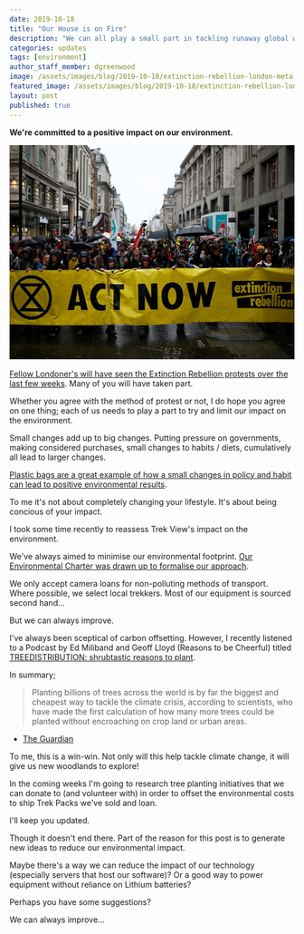 ```yaml
---
date: 2019-10-18
title: "Our House is on Fire"
description: "We can all play a small part in tackling runaway global warming"
categories: updates
tags: [environment]
author_staff_member: dgreenwood
image: /assets/images/blog/2019-10-18/extinction-rebellion-london-meta.jpg
featured_image: /assets/images/blog/2019-10-18/extinction-rebellion-london-sm.jpg
layout: post
published: true
---
```


**We're committed to a positive impact on our environment.**

<img class="img-fluid" src="/assets/images/blog/2019-10-18/extinction-rebellion-london-sm.jpg" alt="Extinction Rebellion London" title="Extinction Rebellion London" />

[Fellow Londoner's will have seen the Extinction Rebellion protests over the last few weeks](https://rebellion.earth/event/international-rebellion-uk-action-continues-7-october-2019/). Many of you will have taken part.

Whether you agree with the method of protest or not, I do hope you agree on one thing; each of us needs to play a part to try and limit our impact on the environment.

Small changes add up to big changes. Putting pressure on governments, making considered purchases, small changes to habits / diets, cumulatively all lead to larger changes.

[Plastic bags are a great example of how a small changes in policy and habit can lead to positive environmental results](https://www.theguardian.com/environment/2019/jul/31/shoppers-use-of-plastic-bags-in-england-continues-to-fall).

To me it's not about completely changing your lifestyle. It's about being concious of your impact.

I took some time recently to reassess Trek View's impact on the environment.

We've always aimed to minimise our environmental footprint. [Our Environmental Charter was drawn up to formalise our approach](/charters/environment/).

We only accept camera loans for non-polluting methods of transport. Where possible, we select local trekkers. Most of our equipment is sourced second hand...

But we can always improve.

I've always been sceptical of carbon offsetting. However, I recently listened to a Podcast by Ed Miliband and Geoff Lloyd (Reasons to be Cheerful) titled [TREEDISTRIBUTION: shrubtastic reasons to plant](https://play.acast.com/s/reasonstobecheerful/9dac8b6b-545d-4c3e-84ab-f2c05db7ca15).

In summary;

> Planting billions of trees across the world is by far the biggest and cheapest way to tackle the climate crisis, according to scientists, who have made the first calculation of how many more trees could be planted without encroaching on crop land or urban areas.

- [The Guardian](https://www.theguardian.com/environment/2019/jul/04/planting-billions-trees-best-tackle-climate-crisis-scientists-canopy-emissions)

To me, this is a win-win. Not only will this help tackle climate change, it will give us new woodlands to explore!

In the coming weeks I'm going to research tree planting initiatives that we can donate to (and volunteer with) in order to offset the environmental costs to ship Trek Packs we've sold and loan.

I'll keep you updated.

Though it doesn't end there. Part of the reason for this post is to generate new ideas to reduce our environmental impact. 

Maybe there's a way we can reduce the impact of our technology (especially servers that host our software)? Or a good way to power equipment without reliance on Lithium batteries?

Perhaps you have some suggestions?

We can always improve...